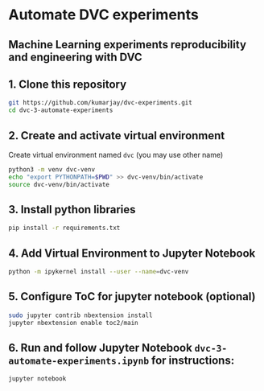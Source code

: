 # Automate DVC experiments
## Machine Learning experiments reproducibility and engineering with DVC

## 1. Clone this repository

```bash
git https://github.com/kumarjay/dvc-experiments.git
cd dvc-3-automate-experiments
```

## 2. Create and activate virtual environment

Create virtual environment named `dvc` (you may use other name)
```bash
python3 -m venv dvc-venv
echo "export PYTHONPATH=$PWD" >> dvc-venv/bin/activate
source dvc-venv/bin/activate
```

## 3. Install python libraries

```bash
pip install -r requirements.txt
```

## 4. Add Virtual Environment to Jupyter Notebook

```bash
python -m ipykernel install --user --name=dvc-venv
``` 

## 5. Configure ToC for jupyter notebook (optional)

```bash
sudo jupyter contrib nbextension install
jupyter nbextension enable toc2/main
```

## 6. Run and follow Jupyter Notebook `dvc-3-automate-experiments.ipynb` for instructions:

```bash
jupyter notebook
```
